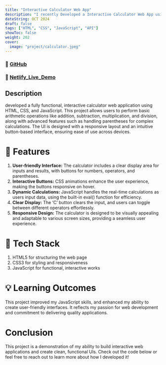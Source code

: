 ```yaml
---
title: "Interactive Calculator Web App"
description: "I recently Developed a Interactive Calculator Web App using HTML, CSS and JavaScript that allows users to calculate basic operation like  Summation, Substraction, Multiplication, Division, Remainder"
dateString: OCT 2024
draft: false
tags: ["HTML", "CSS", "JavaScript", "API"]
showToc: false
weight: 202
cover:
  image: "project/calculator.jpeg"
---
```


### 🔗 [GitHub](https://github.com/AbdullahRFA/Response-Calculator-JS-Project)

### 🔗 [Netlify_Live_Demo](https://response-calculator.netlify.app/)

## Description

 developed a fully functional, interactive calculator web application using HTML, CSS, and JavaScript. This project allows users to perform basic arithmetic operations like addition, subtraction, multiplication, and division, along with advanced features such as handling parentheses for complex calculations. The UI is designed with a responsive layout and an intuitive button-based interface, ensuring ease of use across devices.

# 🔹 Features

 1. **User-friendly Interface:** The calculator includes a clear display area for inputs and results, with buttons for numbers, operators, and parentheses.
 2. **Interactive Buttons:** CSS animations enhance the user experience, making the buttons responsive on hover.
 3. **Dynamic Calculations:** JavaScript handles the real-time calculations as users input data, using the built-in eval() function for efficiency.
 4. **Clear Display:** The ‘C’ button clears the input, and users can toggle between different operators effortlessly.
 5. **Responsive Design:** The calculator is designed to be visually appealing and adaptable to various screen sizes, providing a seamless user experience.


# 🔹 Tech Stack

1.  HTML5 for structuring the web page
2.  CSS3 for styling and responsiveness
3.  JavaScript for functional, interactive works




# 💡 Learning Outcomes

This project improved my JavaScript skills, and enhanced my ability to create user-friendly interfaces. It reflects my passion for web development and commitment to delivering quality applications.

# Conclusion

This project is a demonstration of my ability to build interactive web applications and create clean, functional UIs. Check out the code below or feel free to reach out to learn more about how I developed it!
